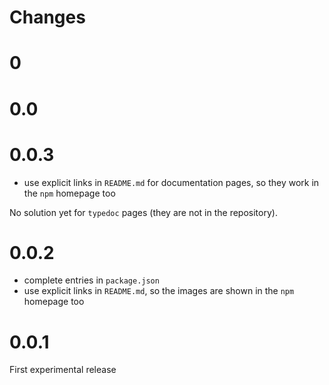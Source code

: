 # Changes

# 0

# 0.0

# 0.0.3

- use explicit links in `README.md` for documentation pages, so they work in the `npm` homepage too

No solution yet for `typedoc` pages (they are not in the repository).

# 0.0.2

- complete entries in `package.json`
- use explicit links in `README.md`, so the images are shown in the `npm` homepage too

# 0.0.1

First experimental release

